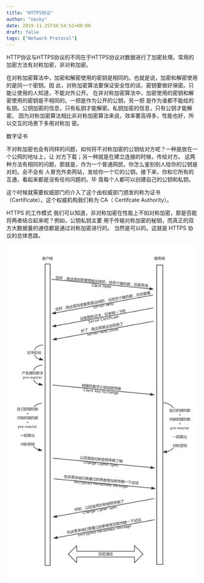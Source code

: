 ```yaml
---
title: "HTTPS协议"
author: "nosky"
date: 2019-11-25T10:54:52+08:00
draft: false
tags: ["Network Protocol"]
---
```


HTTP协议与HTTPS协议的不同在于HTTPS协议对数据进行了加密处理。常用的加密方法有对称加密，非对称加密。

在对称加密算法中，加密和解密使用的密钥是相同的。也就是说，加密和解密使用的是同一个密钥。因
此，对称加密算法要保证安全性的话，密钥要做好保密。只能让使用的人知道，不能对外公开。
在非对称加密算法中，加密使用的密钥和解密使用的密钥是不相同的。一把是作为公开的公钥，另一把
是作为谁都不能给的私钥。公钥加密的信息，只有私钥才能解密。私钥加密的信息，只有公钥才能解
密。
因为对称加密算法相比非对称加密算法来说，效率要高得多，性能也好，所以交互的场景下多用对称加
密。

数字证书

不对称加密也会有同样的问题，如何将不对称加密的公钥给对方呢？一种是放在一个公网的地址上，让
对方下载；另一种就是在建立连接的时候，传给对方。
这两种方法有相同的问题，那就是，作为一个普通网民，你怎么鉴别别人给你的公钥是对的。会不会有
人冒充外卖网站，发给你一个它的公钥。接下来，你和它所有的互通，看起来都是没有任何问题的。毕
竟每个人都可以创建自己的公钥和私钥。

这个时候就需要权威部门的介入了这个由权威部门颁发的称为证书（Certificate）。这个权威机构我们称为
CA（ Certifcate Authority）。

HTTPS 的工作模式
我们可以知道，非对称加密在性能上不如对称加密，那是否能将两者结合起来呢？例如，公钥私钥主要
用于传输对称加密的秘钥，而真正的双方大数据量的通信都是通过对称加密进行的。
当然是可以的。这就是 HTTPS 协议的总体思路。

![image-20191126111738300](/posts/networkProtocol-geektime/HTTPS.assets/image-20191130231300064.png)